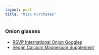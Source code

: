```yaml
---
layout: post
title: "Misc Purchases"
---
```


### Onion glasses
 - [RSVP International Onion Goggles](https://a.co/d/07cLkS2t)
 - [Vegan Calcium Magnesium Supplement](https://a.co/d/0iCjdqQc)
